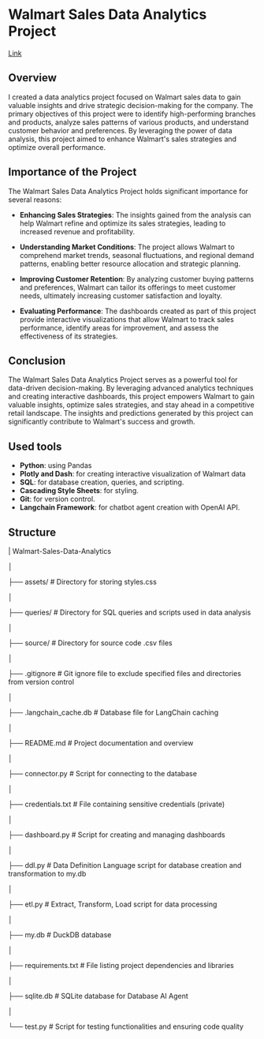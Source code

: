 # Walmart Sales Data Analytics Project

[Link](https://walmart-data-analytics.onrender.com/)

## Overview

I created a data analytics project focused on Walmart sales data to gain valuable insights and drive strategic decision-making for the company. The primary objectives of this project were to identify high-performing branches and products, analyze sales patterns of various products, and understand customer behavior and preferences. By leveraging the power of data analysis, this project aimed to enhance Walmart's sales strategies and optimize overall performance.

## Importance of the Project

The Walmart Sales Data Analytics Project holds significant importance for several reasons:

- **Enhancing Sales Strategies**: The insights gained from the analysis can help Walmart refine and optimize its sales strategies, leading to increased revenue and profitability.

- **Understanding Market Conditions**: The project allows Walmart to comprehend market trends, seasonal fluctuations, and regional demand patterns, enabling better resource allocation and strategic planning.

- **Improving Customer Retention**: By analyzing customer buying patterns and preferences, Walmart can tailor its offerings to meet customer needs, ultimately increasing customer satisfaction and loyalty.

- **Evaluating Performance**: The dashboards created as part of this project provide interactive visualizations that allow Walmart to track sales performance, identify areas for improvement, and assess the effectiveness of its strategies.

## Conclusion

The Walmart Sales Data Analytics Project serves as a powerful tool for data-driven decision-making. By leveraging advanced analytics techniques and creating interactive dashboards, this project empowers Walmart to gain valuable insights, optimize sales strategies, and stay ahead in a competitive retail landscape. The insights and predictions generated by this project can significantly contribute to Walmart's success and growth.


## Used tools

- **Python**: using Pandas
- **Plotly and Dash**: for creating interactive visualization of Walmart data
- **SQL**: for database creation, queries, and scripting.
- **Cascading Style Sheets**: for styling.
- **Git**: for version control.
- **Langchain Framework**: for chatbot agent creation with OpenAI API. 

## Structure 

| Walmart-Sales-Data-Analytics

│

├── assets/ # Directory for storing styles.css

│

├── queries/ # Directory for SQL queries and scripts used in data analysis

│

├── source/ # Directory for source code .csv files

│

├── .gitignore # Git ignore file to exclude specified files and directories from version control

│

├── .langchain_cache.db # Database file for LangChain caching

│

├── README.md # Project documentation and overview

│

├── connector.py # Script for connecting to the database

│

├── credentials.txt # File containing sensitive credentials (private)

│

├── dashboard.py # Script for creating and managing dashboards

│

├── ddl.py # Data Definition Language script for database creation and transformation to my.db

│

├── etl.py # Extract, Transform, Load script for data processing

│

├── my.db # DuckDB database

│

├── requirements.txt # File listing project dependencies and libraries

│

├── sqlite.db # SQLite database for Database AI Agent

│

└── test.py # Script for testing functionalities and ensuring code quality
